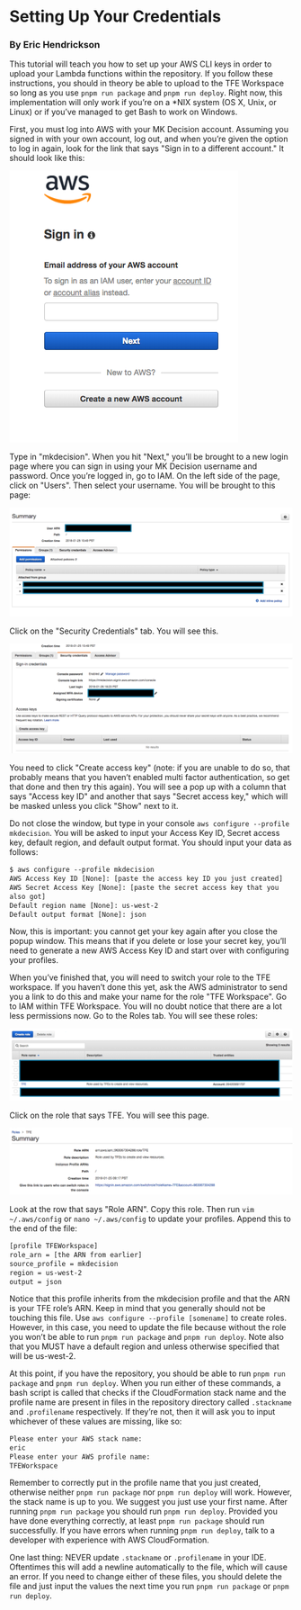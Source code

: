 # Setting Up Your Credentials

### By Eric Hendrickson

This tutorial will teach you how to set up your AWS CLI keys in order to upload your Lambda functions within the repository. If you follow these instructions, you should in theory be able to upload to the TFE Workspace so long as you use `pnpm run package` and `pnpm run deploy`. Right now, this implementation will only work if you’re on a \*NIX system (OS X, Unix, or Linux) or if you’ve managed to get Bash to work on Windows.

First, you must log into AWS with your MK Decision account. Assuming you signed in with your own account, log out, and when you’re given the option to log in again, look for the link that says "Sign in to a different account." It should look like this:

![alt text](images/1.png)

Type in "mkdecision". When you hit "Next," you’ll be brought to a new login page where you can sign in using your MK Decision username and password. Once you’re logged in, go to IAM. On the left side of the page, click on "Users". Then select your username. You will be brought to this page:

![alt text](images/2.png)

Click on the "Security Credentials" tab. You will see this.

![alt text](images/3.png)

You need to click "Create access key" (note: if you are unable to do so, that probably means that you haven’t enabled multi factor authentication, so get that done and then try this again). You will see a pop up with a column that says "Access key ID" and another that says "Secret access key," which will be masked unless you click "Show" next to it.

Do not close the window, but type in your console `aws configure --profile mkdecision`. You will be asked to input your Access Key ID, Secret access key, default region, and default output format. You should input your data as follows:

	$ aws configure --profile mkdecision
	AWS Access Key ID [None]: [paste the access key ID you just created]
	AWS Secret Access Key [None]: [paste the secret access key that you also got]
	Default region name [None]: us-west-2
	Default output format [None]: json

Now, this is important: you cannot get your key again after you close the popup window. This means that if you delete or lose your secret key, you’ll need to generate a new AWS Access Key ID and start over with configuring your profiles.

When you’ve finished that, you will need to switch your role to the TFE workspace. If you haven’t done this yet, ask the AWS administrator to send you a link to do this and make your name for the role "TFE Workspace". Go to IAM within TFE Workspace. You will no doubt notice that there are a lot less permissions now. Go to the Roles tab. You will see these roles:

![alt text](images/4.png)

Click on the role that says TFE. You will see this page.

![alt text](images/5.png)

Look at the row that says "Role ARN". Copy this role. Then run `vim ~/.aws/config` or `nano ~/.aws/config` to update your profiles. Append this to the end of the file:

    [profile TFEWorkspace]
    role_arn = [the ARN from earlier]
    source_profile = mkdecision
    region = us-west-2
    output = json

Notice that this profile inherits from the mkdecision profile and that the ARN is your TFE role’s ARN. Keep in mind that you generally should not be touching this file. Use `aws configure --profile [somename]` to create roles. However, in this case, you need to update the file because without the role you won’t be able to run `pnpm run package` and `pnpm run deploy`. Note also that you MUST have a default region and unless otherwise specified that will be us-west-2.

At this point, if you have the repository, you should be able to run `pnpm run package` and `pnpm run deploy`. When you run either of these commands, a bash script is called that checks if the CloudFormation stack name and the profile name are present in files in the repository directory called `.stackname` and `.profilename` respectively. If they’re not, then it will ask you to input whichever of these values are missing, like so:

    Please enter your AWS stack name:
    eric
    Please enter your AWS profile name:
    TFEWorkspace

Remember to correctly put in the profile name that you just created, otherwise neither `pnpm run package` nor `pnpm run deploy` will work. However, the stack name is up to you. We suggest you just use your first name. After running `pnpm run package` you should run `pnpm run deploy`. Provided you have done everything correctly, at least `pnpm run package` should run successfully. If you have errors when running `pnpm run deploy`, talk to a developer with experience with AWS CloudFormation.

One last thing: NEVER update `.stackname` or `.profilename` in your IDE. Oftentimes this will add a newline automatically to the file, which will cause an error. If you need to change either of these files, you should delete the file and just input the values the next time you run `pnpm run package` or `pnpm run deploy`.
